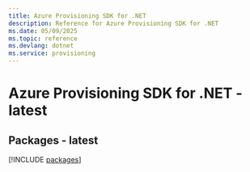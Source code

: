 ```yaml
---
title: Azure Provisioning SDK for .NET
description: Reference for Azure Provisioning SDK for .NET
ms.date: 05/09/2025
ms.topic: reference
ms.devlang: dotnet
ms.service: provisioning
---
```

# Azure Provisioning SDK for .NET - latest
## Packages - latest
[!INCLUDE [packages](provisioning-index.md)]